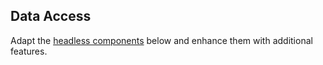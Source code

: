 ## Data Access
Adapt the [headless components](./how-to-use#data-access) below and enhance them with additional features.